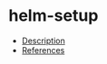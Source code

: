# helm-setup

- [Description](https://github.com/bakdata/ci-templates/tree/feat/doc/docs/descriptions/actions/helm-setup)
- [References](https://github.com/bakdata/ci-templates/tree/feat/doc/docs/references/actions/helm-setup)
